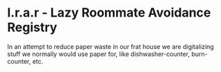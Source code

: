 # l.r.a.r - Lazy Roommate Avoidance Registry

In an attempt to reduce paper waste in our frat house we are digitalizing stuff we normally would use paper for, like dishwasher-counter, burn-counter, etc.
